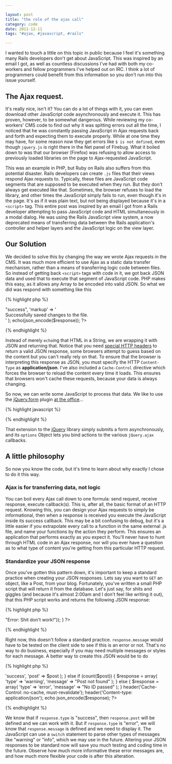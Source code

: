 ```yaml
---

layout: post
title: "the role of the ajax call"
category: code
date: 2011-12-11
tags: "#ajax, #javascript, #rails"

---
```


I wanted to touch a little on this topic in public because I feel it's something many Rails developers don't get about JavaScript. This was inspired by an email I got, as well as countless discussions I've had with both my co-workers and fellow programmers I've helped out on IRC. I think a lot of programmers could benefit from this information so you don't run into this issue yourself.

## The Ajax request.

It's really nice, isn't it? You can do a lot of things with it, you can even download other JavaScript code asynchronously and execute it. This has proven, however, to be somewhat dangerous. While reviewing my co-workers' CMS code to find out why it was spitting errors out all the time, I noticed that he was constantly passing JavaScript in Ajax requests back and forth and expecting them to execute properly. While at one time they may have, for some reason now they get errors like `$ is not defined`, even though `jquery.js` is right there in the Net panel of Firebug. What it boiled down to was that our browser (Firefox) was refusing to allow access to previously loaded libraries on the page to Ajax-requested JavaScript.

This was an example in PHP, but Ruby on Rails also suffers from this potential disaster. Rails developers can create `.js` files that their views respond Ajax requests to. Typically, these files are JavaScript code segments that are supposed to be executed when they run. But they don't always get executed like that. Sometimes, the browser refuses to load the library, and other times the JavaScript simply fails to run, even though it's in the page. It's as if it was plain text, but not being displayed because it's in a `<script>` tag. This entire post was inspired by an email I got from a Rails developer attempting to pass JavaScript code and HTML simultaneously in a modal dialog. He was using the Rails JavaScript view system, a now deprecated means of transferring data between the Rails application's controller and helper layers and the JavaScript logic on the view layer.
	
## Our Solution

We decided to solve this by changing the way we wrote Ajax requests in the CMS. It was much more efficient to use Ajax as a static data transfer mechanism, rather than a means of transferring logic code between files. So instead of getting back `<script>` tags with code in it, we got back JSON data and used that to execute that segment of JavaScript code. PHP makes this easy, as it allows any Array to be encoded into valid JSON. So what we did was respond with something like this
	
{% highlight php %}	
<?php
	header('Cache-Control: no-cache, must-revalidate');
	header('Content-type: application/json');
 	$response = array(
			'status' => "success",
			'markup' => '<div class="success">Successfully saved changes to the file.</div>'
		);
 	echo(json_encode($response));
?>
{% endhighlight %}
	
Instead of merely `echo`ing that HTML in a String, we are wrapping it with JSON and returning that. Notice that you need [special HTTP headers][phpjson] to return a valid JSON response, some browsers attempt to guess based on the content but you can't really rely on that. To ensure that the browser is interpreting this response as JSON, you must specify the HTTP `Content-Type` as **application/json**. I've also included a `Cache-Control` directive which forces the browser to reload the content every time it loads. This ensures that browsers won't cache these requests, because your data is always changing. 

So now, we can write some JavaScript to process that data. We like to use the [jQuery.form][jqform] plugin [at the office][aplusl]...

{% highlight javascript %}
<script>
	$('#saveForm').ajaxSubmit({
		url: 'ajax/saveChanges.php',
		dataType: 'json',
		success: function(response, xhr, status) {
			$('#status').append(response.markup).slideDown(400);
			setTimeout(function() { $('#status').slideUp(400); }, 5000);
		}
	});
</script>
{% endhighlight %}

That extension to the [jQuery][jq] library simply submits a form asynchronously, and its `options` Object lets you bind actions to the various `jQuery.ajax` callbacks. 

## A little philosophy

So now you know the code, but it's time to learn about why exactly I chose to do it this way.

### Ajax is for transferring data, not logic

You can boil every Ajax call down to one formula: send request, receive response, execute callback(s). This is, after all, the basic format of an HTTP request. Knowing this, you can design your Ajax requests to simply be informational, then when a response is received you execute the JavaScript inside its success callback. This may be a bit confusing to debug, but it's a little easier if you extrapolate every call to a function in the same external .js file, and name your functions by the action they perform. This ensures an application that performs exactly as you expect it. You'll never have to hunt through HTML code in an Ajax response, nor will you ever have a question as to what type of content you're getting from this particular HTTP request.

### Standardize your JSON response

Once you've gotten this pattern down, it's important to keep a standard practice when creating your JSON responses. Lets say you want to `GET` an object, like a Post, from your blog. Fortunately, you've written a small PHP script that will return it from the database. Let's just say, for shits and giggles (and because it's almost 2:00am and I don't feel like writing it out), that this PHP script works and returns the following JSON response:

{% highlight php %}
<?php
	$id = $_GET['id'];
	$sql = "SELECT title, body FROM `posts` WHERE `id` = '$id'"
	$response = mysql_query($sql, mysql_connect('localhost', 'user', 'pass', 'database'));
	
	if (count($response)) {
		echo json_encode($response);
	} else {
		echo json_encode(array('message' => "Error: Shit don't work!"));
	}
?>
{% endhighlight %}

Right now, this doesn't follow a standard practice. `response.message` would have to be tested on the client side to see if this is an error or not. That's no way to do business, especially if you may need multiple messages or styles for each message. A better way to create this JSON would be to do

{% highlight php %}
<?php
	$id = $_GET['id'];
	$sql = "SELECT title, body FROM `posts` WHERE `id` = '$id'"
	$post = mysql_query($sql, mysql_connect('localhost', 'user', 'pass', 'database'));
	
	if ($id && count($post)) {
		$response = array(
			'type' => 'success',
			'post' => $post
		);
	} else if (count($post)) {
		$response = array(
			'type' => 'warning',
			'message' => "Post not found"
		);
	} else {
		$response = array(
			'type' => 'error',
			'message' => "No ID passed"
		);
	}
	
	header('Cache-Control: no-cache, must-revalidate');
	header('Content-type: application/json');
	
	echo json_encode($response);
?>
{% endhighlight %}

We know that if `response.type` is "success", then `response.post` will be defined and we can work with it. But if `response.type` is "error", we will know that `response.message` is defined and we need to display it. The JavaScript can use a `switch` statement to parse other types of messages like "warning" or "info", which we may use in the future. Altering your JSON responses to be standard now will save you much testing and coding time in the future. Observe how much more informative these error messages are, and how much more flexible your code is after this alteration. 

[jq]:http://jquery.com
[phpjson]: http://snippets.dzone.com/posts/show/5882
[jqform]: http://jquery.malsup.com/form/
[aplusl]: http://aplusldesign.com/